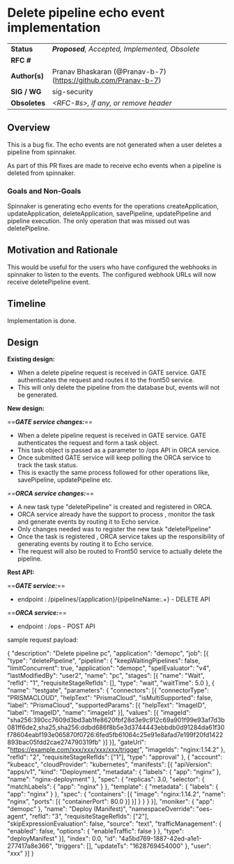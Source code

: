# Delete pipeline echo event implementation

| | |
|-|-|
| **Status**     | _**Proposed**, Accepted, Implemented, Obsolete_ |
| **RFC #**      |  |
| **Author(s)**  | Pranav Bhaskaran (@Pranav-b-7) (https://github.com/Pranav-b-7)
| **SIG / WG**   | sig-security
| **Obsoletes**  | _<RFC-#s>, if any, or remove header_ |

## Overview

This is a bug fix. The echo events are not generated when a user deletes a pipeline from spinnaker. 

As part of this PR fixes are made to receive echo events when a pipeline is deleted from spinnaker.

### Goals and Non-Goals

Spinnaker is generating echo events for the operations createApplication, updateApplication, deleteApplication, savePipeline, updatePipeline
and pipeline execution. The only operation that was missed out was deletePipeline. 

## Motivation and Rationale

This would be useful for the users who have configured the webhooks in spinnaker to listen to the events. 
The configured webhook URLs will now receive deletePipeline event.

## Timeline

Implementation is done.

## Design

**Existing design:**

- When a delete pipeline request is received in GATE service. GATE authenticates the request and routes it to the front50 service.
- This will only delete the pipeline from the database but, events will not be generated.

**New design:**

==***GATE service changes:***==

- When a delete pipeline request is received in GATE service. GATE authenticates the request and form a task object.
- This task object is passed as a parameter to /ops API in ORCA service.
- Once submitted GATE service will keep polling the ORCA service to track the task status.
- This is exactly the same process followed for other operations like, savePipeline, updatePipeline etc.

*==**ORCA service changes:***==

- A new task type "deletePipeline" is created and registered in ORCA.
- ORCA service already have the support to process , monitor the task and generate events by routing it to Echo service.
- Only changes needed was to register the new task "deletePipeline"
- Once the task is registered , ORCA service takes up the responsibility of generating events by routing it to Echo service.
- The request will also be routed to Front50 service to actually delete the pipeline.


**Rest API:**

==***GATE service:***==

- endpoint : /pipelines/{application}/{pipelineName:.+} - DELETE API

==***ORCA service:***==

- endpoint : /ops - POST API

sample request payload: 

{
	"description": "Delete pipeline pc",
	"application": "demopc",
	"job": [{
		"type": "deletePipeline",
		"pipeline": {
			"keepWaitingPipelines": false,
			"limitConcurrent": true,
			"application": "demopc",
			"spelEvaluator": "v4",
			"lastModifiedBy": "user2",
			"name": "pc",
			"stages": [{
				"name": "Wait",
				"refId": "1",
				"requisiteStageRefIds": [],
				"type": "wait",
				"waitTime": 5.0
			}, {
				"name": "testgate",
				"parameters": {
					"connectors": [{
						"connectorType": "PRISMACLOUD",
						"helpText": "PrismaCloud",
						"isMultiSupported": false,
						"label": "PrismaCloud",
						"supportedParams": [{
							"helpText": "ImageID",
							"label": "ImageID",
							"name": "imageId"
						}],
						"values": [{
							"imageId": "sha256:390cc7609d3bd3ab1fe8620fbf28d3e9c912c69a901f99e93af7d3b081ff6de2,sha25,sha256:ddbd686f8b5e3d3744443ebbdb0d91284da61f30f78604eabf193e065870f0726:6fed5fb61064c25e91e8afad7e199f20fd1422893bac05fdd2cae274790319fb"
						}]
					}],
					"gateUrl": "https://example.com/xxx/xxx/xxx/xxx/trigger",
					"imageIds": "nginx:1.14.2"
				},
				"refId": "2",
				"requisiteStageRefIds": ["1"],
				"type": "approval"
			}, {
				"account": "kubeacc",
				"cloudProvider": "kubernetes",
				"manifests": [{
					"apiVersion": "apps/v1",
					"kind": "Deployment",
					"metadata": {
						"labels": {
							"app": "nginx"
						},
						"name": "nginx-deployment"
					},
					"spec": {
						"replicas": 3.0,
						"selector": {
							"matchLabels": {
								"app": "nginx"
							}
						},
						"template": {
							"metadata": {
								"labels": {
									"app": "nginx"
								}
							},
							"spec": {
								"containers": [{
									"image": "nginx:1.14.2",
									"name": "nginx",
									"ports": [{
										"containerPort": 80.0
									}]
								}]
							}
						}
					}
				}],
				"moniker": {
					"app": "demopc"
				},
				"name": "Deploy (Manifest)",
				"namespaceOverride": "oes-agent",
				"refId": "3",
				"requisiteStageRefIds": ["2"],
				"skipExpressionEvaluation": false,
				"source": "text",
				"trafficManagement": {
					"enabled": false,
					"options": {
						"enableTraffic": false
					}
				},
				"type": "deployManifest"
			}],
			"index": 0.0,
			"id": "4a5bd769-1887-42ed-a1e1-277417a8e366",
			"triggers": [],
			"updateTs": "1628769454000"
		},
		"user": "xxx"
	}]
}

